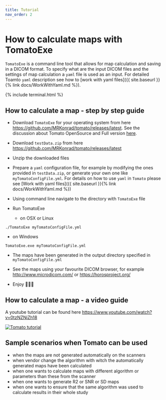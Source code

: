```yaml
---
title: Tutorial
nav_order: 2
---
```


# How to calculate maps with TomatoExe

`TomatoExe` is a command line tool that allows for map calculation and saving in a DICOM format. To specify what are the input DICOM files and the settings of map calculation a `yaml` file is used as an input. For detailed Toamto `yaml` description see how to [work with yaml files]({{ site.baseurl }}{% link docs/WorkWithYaml.md %}).

{% include terminal.html %}

## How to calculate a map - step by step guide

* Download `TomatoExe` for your operating system from here <https://github.com/MRKonrad/tomato/releases/latest>. See the discussion about Tomato OpenSource and Full version [here](https://mrkonrad.github.io/tomato_docs/docs/WorkWithYaml.html#tomatoopensource-vs-tomatofull).

* Download `testData.zip` from here <https://github.com/MRKonrad/tomato/releases/latest>

* Unzip the downloaded files

* Prepare a `yaml` configuration file, for example by modifying the ones provided in `testData.zip`, or generate your own one like `myTomatoConfigFile.yml`. For details on how to use `yaml` in `Tomato` please see [Work with yaml files]({{ site.baseurl }}{% link docs/WorkWithYaml.md %})

* Using command line navigate to the directory with `TomatoExe` file

* Run TomatoExe
  * on OSX or Linux
```console
./TomatoExe myTomatoConfigFile.yml
```
  * on Windows
```console
TomatoExe.exe myTomatoConfigFile.yml
```

* The maps have been generated in the output directory specified in `myTomatoConfigFile.yml`

* See the maps using your favourite DICOM browser, for example <http://www.microdicom.com/> or <https://horosproject.org/>

* Enjoy 🍅🍅🍅


## How to calculate a map - a video guide

A youtube tutorial can be found here <https://www.youtube.com/watch?v=0tzNZNiZh18>

[![Tomato tutorial](https://img.youtube.com/vi/0tzNZNiZh18/maxresdefault.jpg)](https://www.youtube.com/watch?v=0tzNZNiZh18)

## Sample scenarios when Tomato can be used

* when the maps are not generated automatically on the scanners
* when vendor change the algorithm with witch the automatically generated maps have been calculated
* when one wants to calculate maps with different algorithm or parameters than these from the scanner
* when one wants to generate R2 or SNR or SD maps
* when one wants to ensure that the same algorithm was used to calculate results in their whole study
